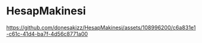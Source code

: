 # HesapMakinesi



https://github.com/donesakizz/HesapMakinesi/assets/108996200/c6a831e1-c61c-41d4-ba7f-4d56c8771a00

